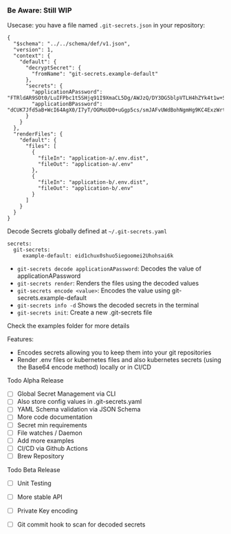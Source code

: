 ### Be Aware: Still WIP

Usecase:
you have a file named `.git-secrets.json` in your repository:

```
{
  "$schema": "../../schema/def/v1.json",
  "version": 1,
  "context": {
    "default": {
      "decryptSecret": {
        "fromName": "git-secrets.example-default"
      },
      "secrets": {
        "applicationAPassword": "FTRldAR9SOt0/LuIFPbc1t5SHjq91I9XmaCL5Dg/AWJzQ/DY3DG5blpVTLH4hZYk4t1w+SRn5O4GhLiu",
        "applicationBPassword": "dCUK7Jfd5aB+WcI64AgX0/I7yT/OGMoUD0+uGgp5cs/smJAFvUWdBohNgmHg9KC4ExzWrt9beuCRorXI"
      }
    }
  },
  "renderFiles": {
    "default": {
      "files": [
        {
          "fileIn": "application-a/.env.dist",
          "fileOut": "application-a/.env"
        },
        {
          "fileIn": "application-b/.env.dist",
          "fileOut": "application-b/.env"
        }
      ]
    }
  }
}
```

Decode Secrets globally defined at `~/.git-secrets.yaml`
```
secrets:
  git-secrets:
     example-default: eid1chux0shuo5iegoomei2Uhohsai6k
```

- `git-secrets decode applicationAPassword`: Decodes the value of applicationAPassword
- `git-secrets render`: Renders the files using the decoded values
- `git-secrets encode <value>`: Encodes the value using git-secrets.example-default
- `git-secrets info -d` Shows the decoded secrets in the terminal
- `git-secrets init`: Create a new .git-secrets file

Check the examples folder for more details

Features:
- Encodes secrets allowing you to keep them into your git repositories
- Render .env files or kubernetes files and also kubernetes secrets (using the Base64 encode method) locally or in CI/CD

Todo Alpha Release
- [ ] Global Secret Management via CLI
- [ ] Also store config values in .git-secrets.yaml
- [ ] YAML Schema validation via JSON Schema
- [ ] More code documentation
- [ ] Secret min requirements
- [ ] File watches / Daemon
- [ ] Add more examples
- [ ] CI/CD via Github Actions
- [ ] Brew Repository

Todo Beta Release
- [ ] Unit Testing
- [ ] More stable API
- [ ] Private Key encoding
- [ ] Git commit hook to scan for decoded secrets


 